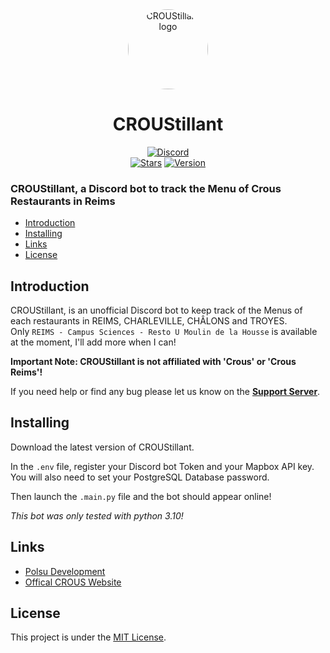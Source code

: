 <div align="center">
    <a href="https://discord.gg/xm9QX3Q"><img src="https://cdn.discordapp.com/avatars/1024564077068025867/6a34f53da38418d3f40ecc760ba34729.png?size=1024" alt="CROUStillant logo" height="128" style="border-radius: 50%"></a>
    <h1>CROUStillant</h1>
</div>
<div align="center">
        <a href="https://discord.gg/xm9QX3Q"><img src="https://img.shields.io/discord/761623845119328257?color=blue&label=Polsu Support Discord&logo=discord&style=for-the-badge" alt="Discord"></a>
        <br>
        <a href="https://github.com/Polsulpicien/CROUStillant"><img src="https://img.shields.io/github/stars/Polsulpicien/CROUStillant?style=for-the-badge" alt="Stars"></a>
        <a href="https://github.com/Polsulpicien/CROUStillant"><img src="https://img.shields.io/github/v/release/polsulpicien/CROUStillant?color=red&label=Version&logo=github&style=for-the-badge" alt="Version"></a>
        <br>
</div>
<p align="center">
    <h3>CROUStillant, a Discord bot to track the Menu of Crous Restaurants in Reims</h3>
</p>

  - [Introduction](https://github.com/Polsulpicien/CROUStillant/#introduction)  
  - [Installing](https://github.com/Polsulpicien/CROUStillant/#installing)  
  - [Links](https://github.com/Polsulpicien/CROUStillant/#links)  
  - [License](https://github.com/Polsulpicien/CROUStillant/#license) 

## Introduction  

CROUStillant, is an unofficial Discord bot to keep track of the Menus of each restaurants in REIMS, CHARLEVILLE, CHÂLONS and TROYES.  
Only `REIMS - Campus Sciences - Resto U Moulin de la Housse` is available at the moment, I'll add more when I can!  
    
**Important Note: CROUStillant __is not__ affiliated with 'Crous' or 'Crous Reims'!**   
   
   
If you need help or find any bug please let us know on the **[Support Server](https://discord.gg/xm9QX3Q)**.   

## Installing  

Download the latest version of CROUStillant.

In the `.env` file, register your Discord bot Token and your Mapbox API key.  
You will also need to set your PostgreSQL Database password.  


Then launch the `.main.py` file and the bot should appear online!


*This bot was only tested with python 3.10!*    

## Links

- [Polsu Development](https://discord.gg/xm9QX3Q)
- [Offical CROUS Website](https://www.crous-reims.fr/)


## License
This project is under the [MIT License](https://github.com/Polsulpicien/CROUStillant/blob/main/LICENSE).